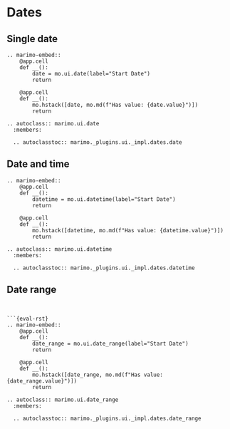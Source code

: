# Dates

## Single date

```{eval-rst}
.. marimo-embed::
    @app.cell
    def __():
        date = mo.ui.date(label="Start Date")
        return

    @app.cell
    def __():
        mo.hstack([date, mo.md(f"Has value: {date.value}")])
        return
```

```{eval-rst}
.. autoclass:: marimo.ui.date
  :members:

  .. autoclasstoc:: marimo._plugins.ui._impl.dates.date
```

## Date and time

```{eval-rst}
.. marimo-embed::
    @app.cell
    def __():
        datetime = mo.ui.datetime(label="Start Date")
        return

    @app.cell
    def __():
        mo.hstack([datetime, mo.md(f"Has value: {datetime.value}")])
        return
```

```{eval-rst}
.. autoclass:: marimo.ui.datetime
  :members:

  .. autoclasstoc:: marimo._plugins.ui._impl.dates.datetime
```

## Date range

````{eval-rst}


```{eval-rst}
.. marimo-embed::
    @app.cell
    def __():
        date_range = mo.ui.date_range(label="Start Date")
        return

    @app.cell
    def __():
        mo.hstack([date_range, mo.md(f"Has value: {date_range.value}")])
        return
````

```{eval-rst}
.. autoclass:: marimo.ui.date_range
  :members:

  .. autoclasstoc:: marimo._plugins.ui._impl.dates.date_range
```
